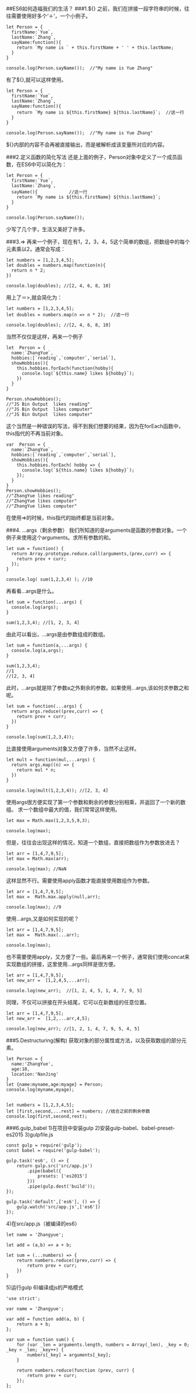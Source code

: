 ##ES6如何造福我们的生活？
###1.${}
之前，我们在拼接一段字符串的时候，往往需要使用好多个‘＋’，一个小例子。

	let Person = {
	  firstName:`Yue`,
	  lastName:`Zhang`,
	  sayName:function(){
	    return `My name is ` + this.firstName + ' ' + this.lastName;
	  }
	}
	
	console.log(Person.sayName());  //"My name is Yue Zhang"

有了${},就可以这样使用。
	
	let Person = {
	  firstName:`Yue`,
	  lastName:`Zhang`,
	  sayName:function(){
	    return `My name is ${this.firstName} ${this.lastName}`;  //这一行
	  }
	}
	
	console.log(Person.sayName());  //"My name is Yue Zhang"

${}内部的内容不会再被直接输出，而是被解析成该变量所对应的内容。

###2.定义函数的简化写法
还是上面的例子，Person对象中定义了一个成员函数，在ES6中可以简化为：
	
	let Person = {
	  firstName:`Yue`,
	  lastName:`Zhang`,
	  sayName(){            //这一行
	    return `My name is ${this.firstName} ${this.lastName}`;
	  }
	}
	
	console.log(Person.sayName());
少写了几个字，生活又美好了许多。

###3.=>
再来一个例子，现在有1，2，3，4，5这个简单的数组，把数组中的每个元素乘以2，通常会写成：
	
	let numbers = [1,2,3,4,5];
	let doubles = numbers.map(function(n){
	  return n * 2;
	})
	
	console.log(doubles); //[2, 4, 6, 8, 10]
用上了＝>,就会简化为：

	let numbers = [1,2,3,4,5];
	let doubles = numbers.map(n => n * 2);  //这一行
	
	console.log(doubles); //[2, 4, 6, 8, 10]
当然不仅仅是这样，再来一个例子
	
	let  Person = {
	  name:`ZhangYue`,
	  hobbies:[`reading`,`computer`,`serial`],
	  showHobbies(){
	    this.hobbies.forEach(function(hobby){
	      console.log(`${this.name} likes ${hobby}`); 
	    })
	  }
	}
	
	Person.showHobbies();
	//"JS Bin Output  likes reading"
	//"JS Bin Output  likes computer"
	//"JS Bin Output  likes computer"
这个当然是一种错误的写法，得不到我们想要的结果，因为在forEach函数中，this指代的不再当前对象。

	var  Person = {
	  name:`ZhangYue`,
	  hobbies:[`reading`,`computer`,`serial`],
	  showHobbies(){
	    this.hobbies.forEach( hobby => {
	      console.log(`${this.name} likes ${hobby}`);
	    });
	  }
	}
	Person.showHobbies();
	//"ZhangYue likes reading"
	//"ZhangYue likes computer"
	//"ZhangYue likes computer"
在使用=>的时候，this指代的始终都是当前对象。

###4. ...args（剩余参数）
我们所知道的是arguments是函数的参数对象。一个例子来使用这个arguments。求所有参数的和。

	let sum = function() {
	  return Array.prototype.reduce.call(arguments,(prev,curr) => {
	    return prev + curr;
	  });
	}
	
	console.log( sum(1,2,3,4) ); //10
再看看...args是什么。
	
	let sum = function(...args) {
	  console.log(args);
	}
	
	sum(1,2,3,4); //[1, 2, 3, 4]
由此可以看出，...args是由参数组成的数组。

	let sum = function(a,...args) {
	  console.log(a,args);
	}
	
	sum(1,2,3,4); 
	//1
	//[2, 3, 4]
此时，...args就是除了参数a之外剩余的参数。如果使用...args,该如何求参数之和呢。

	let sum = function(...args) {
	  return args.reduce((prev,curr) => {
	    return prev + curr;
	  })
	}
	
	console.log(sum(1,2,3,4));

比直接使用arguments对象又方便了许多，当然不止这样。
	
	let mult = function(mul,...args) {
	  return args.map((n) => {
	    return mul * n;
	  })
	}
	
	console.log(mult(1,2,3,4)); //[2, 3, 4]

使用args很方便实现了第一个参数和剩余的参数分别相乘，并返回了一个新的数组。
求一个数组中最大的值，我们常常这样使用。

	let max = Math.max(1,2,3,5,9,3);
	
	console.log(max);
但是，往往会出现这样的情况，知道一个数组，直接把数组作为参数放进去？

	let arr = [1,4,7,9,5];
	let max = Math.max(arr);
	
	console.log(max); //NaN
这样显然不行。需要使用apply函数才能直接使用数组作为参数。
	
	let arr = [1,4,7,9,5];
	let max =  Math.max.apply(null,arr);
	
	console.log(max); //9
使用...args,又是如何实现的呢？

	let arr = [1,4,7,9,5];
	let max =  Math.max(...arr);
	
	console.log(max);
也不需要使用apply，又方便了一些。最后再来一个例子，通常我们使用concat来实现数组的拼接，这里使用...args同样是很方便。

	let arr = [1,4,7,9,5];
	let new_arr =  [1,2,4,5,...arr]; 
	
	console.log(new_arr);  //[1, 2, 4, 5, 1, 4, 7, 9, 5]
同理，不仅可以拼接在开头结尾，它可以在新数组的任意位置。
	
	let arr = [1,4,7,9,5];
	let new_arr =  [1,2,...arr,4,5]; 
	
	console.log(new_arr); //[1, 2, 1, 4, 7, 9, 5, 4, 5]

###5.Destructuring(解构)
获取对象的部分属性或方法，以及获取数组的部分元素。

	let Person = {
	  name:'ZhangYue',
	  age:18,
	  location:'NanJing'
	}
	let {name:myname,age:myage} = Person;
	console.log(myname,myage);
	
	
	let numbers = [1,2,3,4,5];
	let [first,second,...rest] = numbers; //结合之前的剩余参数
	console.log(first,second,rest);
###6.gulp_babel
1)在项目中安装gulp
2)安装gulp-babel、babel-preset-es2015
3)gulpfile.js
	
	const gulp = require('gulp');
	const babel = require('gulp-babel');
	
	gulp.task('es6', () => {
		return gulp.src('src/app.js')
			.pipe(babel({
				presets: ['es2015']
			}))
			.pipe(gulp.dest('build'));
	});
	
	gulp.task('default',['es6'], () => {
		gulp.watch('src/app.js',['es6'])
	});
4)在src/app.js（被编译的es6）
	
	let name = 'Zhangyue';

	let add = (a,b) => a + b;
	
	let sum = (...numbers) => {
		return numbers.reduce((prev,curr) => {
			return prev + curr;
		})
	}
5)运行gulp
6)编译成js的严格模式
	
	'use strict';

	var name = 'Zhangyue';
	
	var add = function add(a, b) {
		return a + b;
	};
	
	var sum = function sum() {
		for (var _len = arguments.length, numbers = Array(_len), _key = 0; _key < _len; _key++) {
			numbers[_key] = arguments[_key];
		}
	
		return numbers.reduce(function (prev, curr) {
			return prev + curr;
		});
	};
